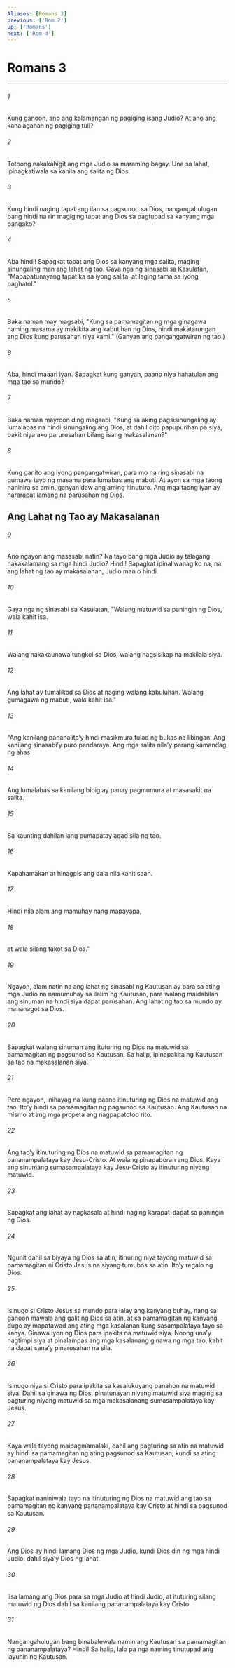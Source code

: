 ```yaml
---
Aliases: [Romans 3]
previous: ['Rom 2']
up: ['Romans']
next: ['Rom 4']
---
```

# Romans 3

***

###### 1
Kung ganoon, ano ang kalamangan ng pagiging isang Judio? At ano ang kahalagahan ng pagiging tuli? 

###### 2
Totoong nakakahigit ang mga Judio sa maraming bagay. Una sa lahat, ipinagkatiwala sa kanila ang salita ng Dios. 

###### 3
Kung hindi naging tapat ang ilan sa pagsunod sa Dios, nangangahulugan bang hindi na rin magiging tapat ang Dios sa pagtupad sa kanyang mga pangako? 

###### 4
Aba hindi! Sapagkat tapat ang Dios sa kanyang mga salita, maging sinungaling man ang lahat ng tao. Gaya nga ng sinasabi sa Kasulatan, "Mapapatunayang tapat ka sa iyong salita, at laging tama sa iyong paghatol." 

###### 5
Baka naman may magsabi, "Kung sa pamamagitan ng mga ginagawa naming masama ay makikita ang kabutihan ng Dios, hindi makatarungan ang Dios kung parusahan niya kami." (Ganyan ang pangangatwiran ng tao.) 

###### 6
Aba, hindi maaari iyan. Sapagkat kung ganyan, paano niya hahatulan ang mga tao sa mundo? 

###### 7
Baka naman mayroon ding magsabi, "Kung sa aking pagsisinungaling ay lumalabas na hindi sinungaling ang Dios, at dahil dito papupurihan pa siya, bakit niya ako parurusahan bilang isang makasalanan?" 

###### 8
Kung ganito ang iyong pangangatwiran, para mo na ring sinasabi na gumawa tayo ng masama para lumabas ang mabuti. At ayon sa mga taong naninira sa amin, ganyan daw ang aming itinuturo. Ang mga taong iyan ay nararapat lamang na parusahan ng Dios.

## Ang Lahat ng Tao ay Makasalanan 

###### 9
Ano ngayon ang masasabi natin? Na tayo bang mga Judio ay talagang nakakalamang sa mga hindi Judio? Hindi! Sapagkat ipinaliwanag ko na, na ang lahat ng tao ay makasalanan, Judio man o hindi. 

###### 10
Gaya nga ng sinasabi sa Kasulatan, "Walang matuwid sa paningin ng Dios, wala kahit isa. 

###### 11
Walang nakakaunawa tungkol sa Dios, walang nagsisikap na makilala siya. 

###### 12
Ang lahat ay tumalikod sa Dios at naging walang kabuluhan. Walang gumagawa ng mabuti, wala kahit isa." 

###### 13
"Ang kanilang pananalitaʼy hindi masikmura tulad ng bukas na libingan. Ang kanilang sinasabiʼy puro pandaraya. Ang mga salita nilaʼy parang kamandag ng ahas. 

###### 14
Ang lumalabas sa kanilang bibig ay panay pagmumura at masasakit na salita. 

###### 15
Sa kaunting dahilan lang pumapatay agad sila ng tao. 

###### 16
Kapahamakan at hinagpis ang dala nila kahit saan. 

###### 17
Hindi nila alam ang mamuhay nang mapayapa, 

###### 18
at wala silang takot sa Dios." 

###### 19
Ngayon, alam natin na ang lahat ng sinasabi ng Kautusan ay para sa ating mga Judio na namumuhay sa ilalim ng Kautusan, para walang maidahilan ang sinuman na hindi siya dapat parusahan. Ang lahat ng tao sa mundo ay mananagot sa Dios. 

###### 20
Sapagkat walang sinuman ang ituturing ng Dios na matuwid sa pamamagitan ng pagsunod sa Kautusan. Sa halip, ipinapakita ng Kautusan sa tao na makasalanan siya. 

###### 21
Pero ngayon, inihayag na kung paano itinuturing ng Dios na matuwid ang tao. Itoʼy hindi sa pamamagitan ng pagsunod sa Kautusan. Ang Kautusan na mismo at ang mga propeta ang nagpapatotoo rito. 

###### 22
Ang taoʼy itinuturing ng Dios na matuwid sa pamamagitan ng pananampalataya kay Jesu-Cristo. At walang pinapaboran ang Dios. Kaya ang sinumang sumasampalataya kay Jesu-Cristo ay itinuturing niyang matuwid. 

###### 23
Sapagkat ang lahat ay nagkasala at hindi naging karapat-dapat sa paningin ng Dios. 

###### 24
Ngunit dahil sa biyaya ng Dios sa atin, itinuring niya tayong matuwid sa pamamagitan ni Cristo Jesus na siyang tumubos sa atin. Itoʼy regalo ng Dios. 

###### 25
Isinugo si Cristo Jesus sa mundo para ialay ang kanyang buhay, nang sa ganoon mawala ang galit ng Dios sa atin, at sa pamamagitan ng kanyang dugo ay mapatawad ang ating mga kasalanan kung sasampalataya tayo sa kanya. Ginawa iyon ng Dios para ipakita na matuwid siya. Noong unaʼy nagtimpi siya at pinalampas ang mga kasalanang ginawa ng mga tao, kahit na dapat sanaʼy pinarusahan na sila. 

###### 26
Isinugo niya si Cristo para ipakita sa kasalukuyang panahon na matuwid siya. Dahil sa ginawa ng Dios, pinatunayan niyang matuwid siya maging sa pagturing niyang matuwid sa mga makasalanang sumasampalataya kay Jesus. 

###### 27
Kaya wala tayong maipagmamalaki, dahil ang pagturing sa atin na matuwid ay hindi sa pamamagitan ng ating pagsunod sa Kautusan, kundi sa ating pananampalataya kay Jesus. 

###### 28
Sapagkat naniniwala tayo na itinuturing ng Dios na matuwid ang tao sa pamamagitan ng kanyang pananampalataya kay Cristo at hindi sa pagsunod sa Kautusan. 

###### 29
Ang Dios ay hindi lamang Dios ng mga Judio, kundi Dios din ng mga hindi Judio, dahil siyaʼy Dios ng lahat. 

###### 30
Iisa lamang ang Dios para sa mga Judio at hindi Judio, at ituturing silang matuwid ng Dios dahil sa kanilang pananampalataya kay Cristo. 

###### 31
Nangangahulugan bang binabalewala namin ang Kautusan sa pamamagitan ng pananampalataya? Hindi! Sa halip, lalo pa nga naming tinutupad ang layunin ng Kautusan.
